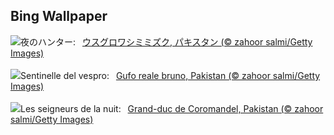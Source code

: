 ## Bing Wallpaper
![](https://www.bing.com/th?id=OHR.DuskyOwls_JA-JP6308123307_UHD.jpg&w=1000)夜のハンター:&nbsp;&ensp;[ウスグロワシミミズク, パキスタン (© zahoor salmi/Getty Images)](https://www.bing.com/th?id=OHR.DuskyOwls_JA-JP6308123307_UHD.jpg)
<br><br/>
![](https://www.bing.com/th?id=OHR.DuskyOwls_IT-IT6847895557_UHD.jpg&w=1000)Sentinelle del vespro:&nbsp;&ensp;[Gufo reale bruno, Pakistan (© zahoor salmi/Getty Images)](https://www.bing.com/th?id=OHR.DuskyOwls_IT-IT6847895557_UHD.jpg)
<br><br/>
![](https://www.bing.com/th?id=OHR.DuskyOwls_FR-FR0673543438_UHD.jpg&w=1000)Les seigneurs de la nuit:&nbsp;&ensp;[Grand-duc de Coromandel, Pakistan (© zahoor salmi/Getty Images)](https://www.bing.com/th?id=OHR.DuskyOwls_FR-FR0673543438_UHD.jpg)
<br><br/>
